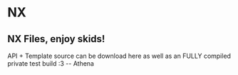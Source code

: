 # NX 
## NX Files, enjoy skids!
API + Template source can be download here as well as an FULLY compiled private test build :3 -- Athena
